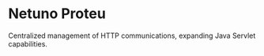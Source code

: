 
# Netuno Proteu

Centralized management of HTTP communications, expanding Java Servlet capabilities.

